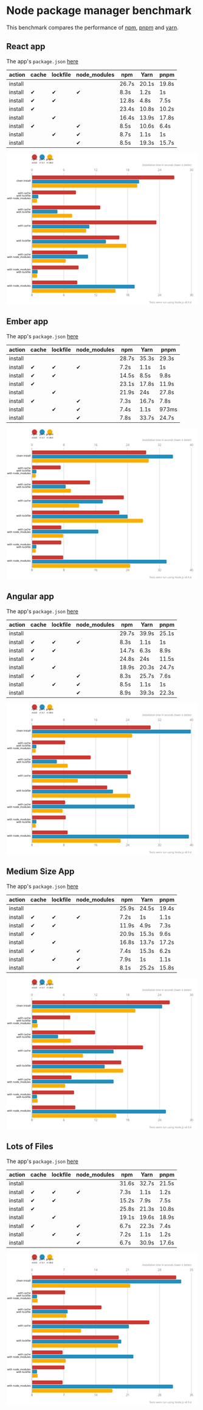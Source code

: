 # Node package manager benchmark

This benchmark compares the performance of [npm](https://github.com/npm/npm), [pnpm](https://github.com/pnpm/pnpm) and [yarn](https://github.com/yarnpkg/yarn).

## React app

The app's `package.json` [here](./fixtures/react-app/package.json)

| action  | cache | lockfile | node_modules| npm | Yarn | pnpm |
| ---     | ---   | ---      | ---         | --- | --- | --- |
| install |       |          |             | 26.7s | 20.1s | 19.8s |
| install | ✔    | ✔        | ✔           | 8.3s | 1.2s | 1s |
| install | ✔    | ✔        |             | 12.8s | 4.8s | 7.5s |
| install | ✔    |          |             | 23.4s | 10.8s | 10.2s |
| install |      | ✔        |             | 16.4s | 13.9s | 17.8s |
| install | ✔    |          | ✔           | 8.5s | 10.6s | 6.4s |
| install |      | ✔        | ✔           | 8.7s | 1.1s | 1s |
| install |      |          | ✔           | 8.5s | 19.3s | 15.7s |

![Graph of the react-app results](./results/imgs/react-app.svg)

## Ember app

The app's `package.json` [here](./fixtures/ember-quickstart/package.json)

| action  | cache | lockfile | node_modules| npm | Yarn | pnpm |
| ---     | ---   | ---      | ---         | --- | --- | --- |
| install |       |          |             | 28.7s | 35.3s | 29.3s |
| install | ✔    | ✔        | ✔           | 7.2s | 1.1s | 1s |
| install | ✔    | ✔        |             | 14.5s | 8.5s | 9.8s |
| install | ✔    |          |             | 23.1s | 17.8s | 11.9s |
| install |      | ✔        |             | 21.9s | 24s | 27.8s |
| install | ✔    |          | ✔           | 7.3s | 16.7s | 7.8s |
| install |      | ✔        | ✔           | 7.4s | 1.1s | 973ms |
| install |      |          | ✔           | 7.8s | 33.7s | 24.7s |

![Graph of the ember-quickstart results](./results/imgs/ember-quickstart.svg)

## Angular app

The app's `package.json` [here](./fixtures/angular-quickstart/package.json)

| action  | cache | lockfile | node_modules| npm | Yarn | pnpm |
| ---     | ---   | ---      | ---         | --- | --- | --- |
| install |       |          |             | 29.7s | 39.9s | 25.1s |
| install | ✔    | ✔        | ✔           | 8.3s | 1.1s | 1s |
| install | ✔    | ✔        |             | 14.7s | 6.3s | 8.9s |
| install | ✔    |          |             | 24.8s | 24s | 11.5s |
| install |      | ✔        |             | 18.9s | 20.3s | 24.7s |
| install | ✔    |          | ✔           | 8.3s | 25.7s | 7.6s |
| install |      | ✔        | ✔           | 8.5s | 1.1s | 1s |
| install |      |          | ✔           | 8.9s | 39.3s | 22.3s |

![Graph of the angular-quickstart results](./results/imgs/angular-quickstart.svg)

## Medium Size App

The app's `package.json` [here](./fixtures/medium-size-app/package.json)

| action  | cache | lockfile | node_modules| npm | Yarn | pnpm |
| ---     | ---   | ---      | ---         | --- | --- | --- |
| install |       |          |             | 25.9s | 24.5s | 19.4s |
| install | ✔    | ✔        | ✔           | 7.2s | 1s | 1.1s |
| install | ✔    | ✔        |             | 11.9s | 4.9s | 7.3s |
| install | ✔    |          |             | 20.9s | 15.3s | 9.6s |
| install |      | ✔        |             | 16.8s | 13.7s | 17.2s |
| install | ✔    |          | ✔           | 7.4s | 15.3s | 6.2s |
| install |      | ✔        | ✔           | 7.9s | 1s | 1.1s |
| install |      |          | ✔           | 8.1s | 25.2s | 15.8s |

![Graph of the medium-size-app results](./results/imgs/medium-size-app.svg)

## Lots of Files

The app's `package.json` [here](./fixtures/alotta-files/package.json)

| action  | cache | lockfile | node_modules| npm | Yarn | pnpm |
| ---     | ---   | ---      | ---         | --- | --- | --- |
| install |       |          |             | 31.6s | 32.7s | 21.5s |
| install | ✔    | ✔        | ✔           | 7.3s | 1.1s | 1.2s |
| install | ✔    | ✔        |             | 15.2s | 7.9s | 7.5s |
| install | ✔    |          |             | 25.8s | 21.3s | 10.8s |
| install |      | ✔        |             | 19.1s | 19.6s | 18.9s |
| install | ✔    |          | ✔           | 6.7s | 22.3s | 7.4s |
| install |      | ✔        | ✔           | 7.2s | 1.1s | 1.2s |
| install |      |          | ✔           | 6.7s | 30.9s | 17.6s |

![Graph of the alotta-files results](./results/imgs/alotta-files.svg)